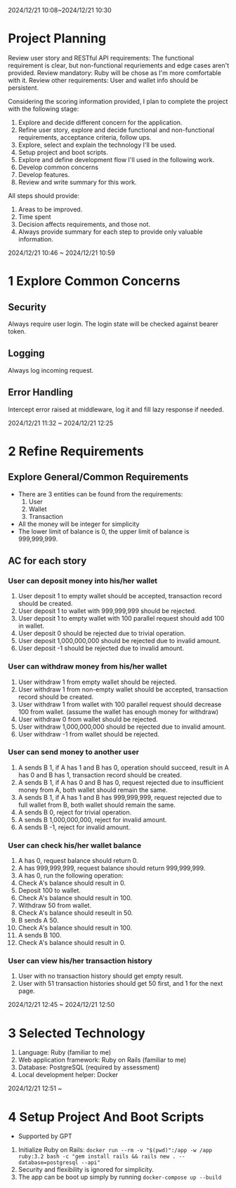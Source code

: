 2024/12/21 10:08~2024/12/21 10:30
# Project Planning

Review user story and RESTful API requirements: The functional requirement is clear,
but non-functional requriements and edge cases aren't provided.
Review mandatory: Ruby will be chose as I'm more comfortable with it.
Review other requirements: User and wallet info should be persistent.

Considering the scoring information provided, I plan to complete the project with
the following stage:
1. Explore and decide different concern for the application.
2. Refine user story, explore and decide functional and non-functional requirements,
acceptance criteria, follow ups.
3. Explore, select and explain the technology I'll be used.
4. Setup project and boot scripts.
5. Explore and define development flow I'll used in the following work.
6. Develop common concerns
7. Develop features.
8. Review and write summary for this work.

All steps should provide:
1. Areas to be improved.
2. Time spent
3. Decision affects requirements, and those not.
4. Always provide summary for each step to provide only valuable information.


2024/12/21 10:46 ~ 2024/12/21 10:59
# 1 Explore Common Concerns

## Security
Always require user login.
The login state will be checked against bearer token.

## Logging
Always log incoming request.

## Error Handling
Intercept error raised at middleware, log it and fill lazy response if needed.


2024/12/21 11:32 ~ 2024/12/21 12:25
# 2 Refine Requirements

## Explore General/Common Requirements
- There are 3 entities can be found from the requirements:
  1. User
  2. Wallet
  3. Transaction
- All the money will be integer for simplicity
- The lower limit of balance is 0, the upper limit of balance is 999,999,999.

## AC for each story

### User can deposit money into his/her wallet
1. User deposit 1 to empty wallet should be accepted, transaction record should be created.
2. User deposit 1 to wallet with 999,999,999 should be rejected.
3. User deposit 1 to empty wallet with 100 parallel request should add 100 in wallet.
4. User deposit 0 should be rejected due to trivial operation.
5. User deposit 1,000,000,000 should be rejected due to invalid amount.
6. User deposit -1 should be rejected due to invalid amount.

### User can withdraw money from his/her wallet
1. User withdraw 1 from empty wallet should be rejected.
2. User withdraw 1 from non-empty wallet should be accepted, transaction record should be created.
3. User withdraw 1 from wallet with 100 parallel request should decrease 100 from wallet. (assume the wallet has enough money for withdraw)
4. User withdraw 0 from wallet should be rejected.
5. User withdraw 1,000,000,000 should be rejected due to invalid amount.
6. User withdraw -1 from wallet should be rejected.

### User can send money to another user
1. A sends B 1, if A has 1 and B has 0, operation should succeed, result in A has 0 and B has 1, transaction record should be created.
2. A sends B 1, if A has 0 and B has 0, request rejected due to insufficient money from A, both wallet should remain the same.
3. A sends B 1, if A has 1 and B has 999,999,999, request rejected due to full wallet from B, both wallet should remain the same.
4. A sends B 0, reject for trivial operation.
5. A sends B 1,000,000,000, reject for invalid amount.
5. A sends B -1, reject for invalid amount.

### User can check his/her wallet balance
1. A has 0, request balance should return 0.
2. A has 999,999,999, request balance should return 999,999,999.
3. A has 0, run the following operation:
  1. Check A's balance should result in 0.
  2. Deposit 100 to wallet.
  3. Check A's balance should result in 100.
  4. Withdraw 50 from wallet.
  5. Check A's balance should reseult in 50.
  6. B sends A 50.
  7. Check A's balance should result in 100.
  8. A sends B 100.
  9. Check A's balance should result in 0.

### User can view his/her transaction history
1. User with no transaction history should get empty result.
2. User with 51 transaction histories should get 50 first, and 1 for the next page.


2024/12/21 12:45 ~ 2024/12/21 12:50
# 3 Selected Technology

1. Language: Ruby (familiar to me)
2. Web application framework: Ruby on Rails (familiar to me)
3. Database: PostgreSQL (required by assessment)
4. Local development helper: Docker


2024/12/21 12:51 ~
# 4 Setup Project And Boot Scripts

* Supported by GPT
1. Initialize Ruby on Rails: `docker run --rm -v "$(pwd)":/app -w /app ruby:3.2 bash -c "gem install rails && rails new . --database=postgresql --api"`
2. Security and flexibility is ignored for simplicity.
3. The app can be boot up simply by running `docker-compose up --build`
